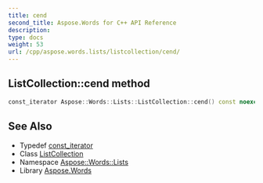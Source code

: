 ```yaml
---
title: cend
second_title: Aspose.Words for C++ API Reference
description: 
type: docs
weight: 53
url: /cpp/aspose.words.lists/listcollection/cend/
---
```

## ListCollection::cend method




```cpp
const_iterator Aspose::Words::Lists::ListCollection::cend() const noexcept
```

## See Also

* Typedef [const_iterator](../const_iterator/)
* Class [ListCollection](../)
* Namespace [Aspose::Words::Lists](../../)
* Library [Aspose.Words](../../../)
